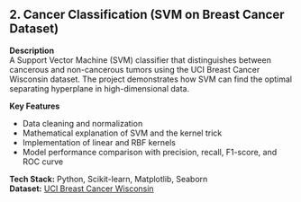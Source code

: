## 2. Cancer Classification (SVM on Breast Cancer Dataset)

**Description**  
A Support Vector Machine (SVM) classifier that distinguishes between cancerous and non-cancerous tumors using the UCI Breast Cancer Wisconsin dataset. The project demonstrates how SVM can find the optimal separating hyperplane in high-dimensional data.

**Key Features**
- Data cleaning and normalization  
- Mathematical explanation of SVM and the kernel trick  
- Implementation of linear and RBF kernels  
- Model performance comparison with precision, recall, F1-score, and ROC curve  

**Tech Stack:** Python, Scikit-learn, Matplotlib, Seaborn  
**Dataset:** [UCI Breast Cancer Wisconsin](https://archive.ics.uci.edu/ml/datasets/breast+cancer+wisconsin+(diagnostic))
